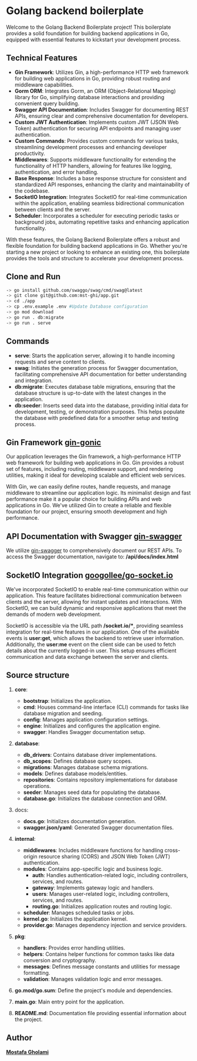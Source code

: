 <!-- @format -->

# Golang backend boilerplate

Welcome to the Golang Backend Boilerplate project! This boilerplate provides a solid foundation for building backend applications in Go, equipped with essential features to kickstart your development process.

## Technical Features

-   **Gin Framework**: Utilizes Gin, a high-performance HTTP web framework for building web applications in Go, providing robust routing and middleware capabilities.
-   **Gorm ORM**: Integrates Gorm, an ORM (Object-Relational Mapping) library for Go, simplifying database interactions and providing convenient query building.
-   **Swagger API Documentation**: Includes Swagger for documenting REST APIs, ensuring clear and comprehensive documentation for developers.
-   **Custom JWT Authentication**: Implements custom JWT (JSON Web Token) authentication for securing API endpoints and managing user authentication.
-   **Custom Commands**: Provides custom commands for various tasks, streamlining development processes and enhancing developer productivity.
-   **Middlewares**: Supports middleware functionality for extending the functionality of HTTP handlers, allowing for features like logging, authentication, and error handling.
-   **Base Response**: Includes a base response structure for consistent and standardized API responses, enhancing the clarity and maintainability of the codebase.
-   **SocketIO Integration**: Integrates SocketIO for real-time communication within the application, enabling seamless bidirectional communication between clients and the server.
-   **Scheduler**: Incorporates a scheduler for executing periodic tasks or background jobs, automating repetitive tasks and enhancing application functionality.

With these features, the Golang Backend Boilerplate offers a robust and flexible foundation for building backend applications in Go. Whether you're starting a new project or looking to enhance an existing one, this boilerplate provides the tools and structure to accelerate your development process.

## Clone and Run

```bash
-> go install github.com/swaggo/swag/cmd/swag@latest
-> git clone git@github.com:mst-ghi/app.git
-> cd ./app
-> cp .env.example .env #Update Database configuration
-> go mod download
-> go run . db:migrate
-> go run . serve
```

## Commands

-   **serve**: Starts the application server, allowing it to handle incoming requests and serve content to clients.
-   **swag**: Initiates the generation process for Swagger documentation, facilitating comprehensive API documentation for better understanding and integration.
-   **db:migrate**: Executes database table migrations, ensuring that the database structure is up-to-date with the latest changes in the application.
-   **db:seeder**: Inserts seed data into the database, providing initial data for development, testing, or demonstration purposes. This helps populate the database with predefined data for a smoother setup and testing process.

## Gin Framework [gin-gonic](https://gin-gonic.com/)

Our application leverages the Gin framework, a high-performance HTTP web framework for building web applications in Go. Gin provides a robust set of features, including routing, middleware support, and rendering utilities, making it ideal for developing scalable and efficient web services.
</br>

With Gin, we can easily define routes, handle requests, and manage middleware to streamline our application logic. Its minimalist design and fast performance make it a popular choice for building APIs and web applications in Go. We've utilized Gin to create a reliable and flexible foundation for our project, ensuring smooth development and high performance.

## API Documentation with Swagger [gin-swagger](https://github.com/swaggo/gin-swagger)

We utilize [gin-swagger](https://github.com/swaggo/gin-swagger) to comprehensively document our REST APIs.
To access the Swagger documentation, navigate to: **/api/docs/index.html**

## SocketIO Integration [googollee/go-socket.io](github.com/googollee/go-socket.io)

We've incorporated SocketIO to enable real-time communication within our application. This feature facilitates bidirectional communication between clients and the server, allowing for instant updates and interactions. With SocketIO, we can build dynamic and responsive applications that meet the demands of modern web development.
</br>

SocketIO is accessible via the URL path **/socket.io/\***, providing seamless integration for real-time features in our application. One of the available events is **user:get**, which allows the backend to retrieve user information. Additionally, the **user:me** event on the client side can be used to fetch details about the currently logged-in user. This setup ensures efficient communication and data exchange between the server and clients.

## Source structure

1. **core**:

    - **bootstrap**: Initializes the application.
    - **cmd**: Houses command-line interface (CLI) commands for tasks like database migration and seeding.
    - **config**: Manages application configuration settings.
    - **engine**: Initializes and configures the application engine.
    - **swagger**: Handles Swagger documentation setup.

2. **database**:
    - **db_drivers**: Contains database driver implementations.
    - **db_scopes**: Defines database query scopes.
    - **migrations**: Manages database schema migrations.
    - **models**: Defines database models/entities.
    - **repositories**: Contains repository implementations for database operations.
    - **seeder**: Manages seed data for populating the database.
    - **database.go**: Initializes the database connection and ORM.
3. docs:
    - **docs.go**: Initializes documentation generation.
    - **swagger.json/yaml**: Generated Swagger documentation files.
4. **internal**:

    - **middlewares**: Includes middleware functions for handling cross-origin resource sharing (CORS) and JSON Web Token (JWT) authentication.
    - **modules**: Contains app-specific logic and business logic.
        - **auth**: Handles authentication-related logic, including controllers, services, and routes.
        - **gateway**: Implements gateway logic and handlers.
        - **users**: Manages user-related logic, including controllers, services, and routes.
        - **routing.go**: Initializes application routes and routing logic.
    - **scheduler**: Manages scheduled tasks or jobs.
    - **kernel.go**: Initializes the application kernel.
    - **provider.go**: Manages dependency injection and service providers.

5. **pkg**:
    - **handlers**: Provides error handling utilities.
    - **helpers**: Contains helper functions for common tasks like data conversion and cryptography.
    - **messages**: Defines message constants and utilities for message formatting.
    - **validation**: Manages validation logic and error messages.
6. **go.mod/go.sum**: Define the project's module and dependencies.
7. **main.go**: Main entry point for the application.
8. **README.md**: Documentation file providing essential information about the project.

## Author

**[Mostafa Gholami](https://mst-ghi.github.io/)**

